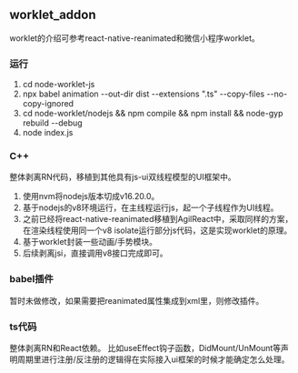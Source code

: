 ## worklet_addon

worklet的介绍可参考react-native-reanimated和微信小程序worklet。

### 运行
1. cd node-worklet-js
2. npx babel animation --out-dir dist --extensions ".ts" --copy-files --no-copy-ignored
3. cd node-worklet/nodejs && npm compile && npm install && node-gyp rebuild --debug
5. node index.js

### C++
整体剥离RN代码，移植到其他具有js-ui双线程模型的UI框架中。
1. 使用nvm将nodejs版本切成v16.20.0。
2. 基于nodejs的v8环境运行，在主线程运行js，起一个子线程作为UI线程。
3. 之前已经将react-native-reanimated移植到AgilReact中，采取同样的方案，在渲染线程使用同一个v8
   isolate运行部分js代码，这是实现worklet的原理。
4. 基于worklet封装一些动画/手势模块。
5. 后续剥离jsi，直接调用v8接口完成即可。

### babel插件
   暂时未做修改，如果需要把reanimated属性集成到xml里，则修改插件。

### ts代码
   整体剥离RN和React依赖。
   比如useEffect钩子函数，DidMount/UnMount等声明周期里进行注册/反注册的逻辑得在实际接入ui框架的时候才能确定怎么处理。